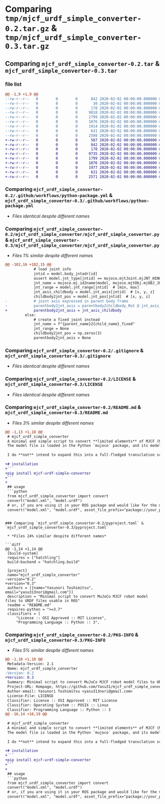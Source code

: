 # Comparing `tmp/mjcf_urdf_simple_converter-0.2.tar.gz` & `tmp/mjcf_urdf_simple_converter-0.3.tar.gz`

## Comparing `mjcf_urdf_simple_converter-0.2.tar` & `mjcf_urdf_simple_converter-0.3.tar`

### file list

```diff
@@ -1,9 +1,9 @@
--rw-r--r--   0        0        0      842 2020-02-02 00:00:00.000000 mjcf_urdf_simple_converter-0.2/.github/workflows/python-package.yml
--rw-r--r--   0        0        0       30 2020-02-02 00:00:00.000000 mjcf_urdf_simple_converter-0.2/.vscode/settings.json
--rw-r--r--   0        0        0      178 2020-02-02 00:00:00.000000 mjcf_urdf_simple_converter-0.2/mjcf_urdf_simple_converter/__init__.py
--rw-r--r--   0        0        0     9818 2020-02-02 00:00:00.000000 mjcf_urdf_simple_converter-0.2/mjcf_urdf_simple_converter/mjcf_urdf_simple_converter.py
--rw-r--r--   0        0        0     1799 2020-02-02 00:00:00.000000 mjcf_urdf_simple_converter-0.2/.gitignore
--rw-r--r--   0        0        0     1076 2020-02-02 00:00:00.000000 mjcf_urdf_simple_converter-0.2/LICENSE
--rw-r--r--   0        0        0     1914 2020-02-02 00:00:00.000000 mjcf_urdf_simple_converter-0.2/README.md
--rw-r--r--   0        0        0      631 2020-02-02 00:00:00.000000 mjcf_urdf_simple_converter-0.2/pyproject.toml
--rw-r--r--   0        0        0     2508 2020-02-02 00:00:00.000000 mjcf_urdf_simple_converter-0.2/PKG-INFO
+-rw-r--r--   0        0        0      587 2020-02-02 00:00:00.000000 mjcf_urdf_simple_converter-0.3/requirements.txt
+-rw-r--r--   0        0        0      842 2020-02-02 00:00:00.000000 mjcf_urdf_simple_converter-0.3/.github/workflows/python-package.yml
+-rw-r--r--   0        0        0      178 2020-02-02 00:00:00.000000 mjcf_urdf_simple_converter-0.3/mjcf_urdf_simple_converter/__init__.py
+-rw-r--r--   0        0        0     9735 2020-02-02 00:00:00.000000 mjcf_urdf_simple_converter-0.3/mjcf_urdf_simple_converter/mjcf_urdf_simple_converter.py
+-rw-r--r--   0        0        0     1799 2020-02-02 00:00:00.000000 mjcf_urdf_simple_converter-0.3/.gitignore
+-rw-r--r--   0        0        0     1076 2020-02-02 00:00:00.000000 mjcf_urdf_simple_converter-0.3/LICENSE
+-rw-r--r--   0        0        0     1977 2020-02-02 00:00:00.000000 mjcf_urdf_simple_converter-0.3/README.md
+-rw-r--r--   0        0        0      631 2020-02-02 00:00:00.000000 mjcf_urdf_simple_converter-0.3/pyproject.toml
+-rw-r--r--   0        0        0     2571 2020-02-02 00:00:00.000000 mjcf_urdf_simple_converter-0.3/PKG-INFO
```

### Comparing `mjcf_urdf_simple_converter-0.2/.github/workflows/python-package.yml` & `mjcf_urdf_simple_converter-0.3/.github/workflows/python-package.yml`

 * *Files identical despite different names*

### Comparing `mjcf_urdf_simple_converter-0.2/mjcf_urdf_simple_converter/mjcf_urdf_simple_converter.py` & `mjcf_urdf_simple_converter-0.3/mjcf_urdf_simple_converter/mjcf_urdf_simple_converter.py`

 * *Files 1% similar despite different names*

```diff
@@ -102,16 +102,15 @@
             # load joint info
             jntid = model.body_jntadr[id]
             assert model.jnt_type[jntid] == mujoco.mjtJoint.mjJNT_HINGE, "only hinge joints supported"
             jnt_name = mujoco.mj_id2name(model, mujoco.mjtObj.mjOBJ_JOINT, jntid)
             jnt_range = model.jnt_range[jntid]  # [min, max]
             jnt_axis_childbody = model.jnt_axis[jntid]  # [x, y, z]
             childbody2jnt_pos = model.jnt_pos[jntid]  # [x, y, z]
-            # joint axis expressed in parent body frame
-            parentbody2jnt_axis = parentbody2childbody_Rot @ jnt_axis_childbody
+            parentbody2jnt_axis = jnt_axis_childbody
         else:
             # create a fixed joint instead
             jnt_name = f"{parent_name}2{child_name}_fixed"
             jnt_range = None
             childbody2jnt_pos = np.zeros(3)
             parentbody2jnt_axis = None
```

### Comparing `mjcf_urdf_simple_converter-0.2/.gitignore` & `mjcf_urdf_simple_converter-0.3/.gitignore`

 * *Files identical despite different names*

### Comparing `mjcf_urdf_simple_converter-0.2/LICENSE` & `mjcf_urdf_simple_converter-0.3/LICENSE`

 * *Files identical despite different names*

### Comparing `mjcf_urdf_simple_converter-0.2/README.md` & `mjcf_urdf_simple_converter-0.3/README.md`

 * *Files 3% similar despite different names*

```diff
@@ -1,13 +1,18 @@
 # mjcf_urdf_simple_converter
 A minimal and simple script to convert **limited elements** of MJCF (MuJoCo modeling format) robot model files to URDF. Developed from a need to visualize MJCF robots in ROS environments like Rviz, it only converts a limited subset of the robot model elements to URDF.
 The model file is loaded in the Python `mujoco` package, and its model elements are parsed using the library and then output according to the URDF XML format.
 
 I do **not** intend to expand this into a full-fledged transclation script from MJCF to URDF.
 
+# installation
+```
+pip install mjcf-urdf-simple-converter
+```
+
 ## usage
 ```python
 from mjcf_urdf_simple_converter import convert
 convert("model.xml", "model.urdf")
 # or, if you are using it in your ROS package and would like for the mesh directories to be resolved correctly, set meshfile_prefix, for example:
 convert("model.xml", "model.urdf", asset_file_prefix="package://your_package_name/model/")
 ```
```

### Comparing `mjcf_urdf_simple_converter-0.2/pyproject.toml` & `mjcf_urdf_simple_converter-0.3/pyproject.toml`

 * *Files 24% similar despite different names*

```diff
@@ -1,14 +1,14 @@
 [build-system]
 requires = ["hatchling"]
 build-backend = "hatchling.build"
 
 [project]
 name="mjcf_urdf_simple_converter"
-version="0.2"
+version="0.3"
 authors = [{name="Yasunori Toshimitsu", email="yasu313nori@gmail.com"}]
 description = "Minimal script to convert MuJoCo MJCF robot model files to URDF files usable in ROS"
 readme = "README.md"
 requires-python = ">=3.7"
 classifiers = [
     "License :: OSI Approved :: MIT License",
     "Programming Language :: Python :: 3",
```

### Comparing `mjcf_urdf_simple_converter-0.2/PKG-INFO` & `mjcf_urdf_simple_converter-0.3/PKG-INFO`

 * *Files 5% similar despite different names*

```diff
@@ -1,10 +1,10 @@
 Metadata-Version: 2.1
 Name: mjcf_urdf_simple_converter
-Version: 0.2
+Version: 0.3
 Summary: Minimal script to convert MuJoCo MJCF robot model files to URDF files usable in ROS
 Project-URL: Hompage, https://github.com/Yasu31/mjcf_urdf_simple_converter
 Author-email: Yasunori Toshimitsu <yasu313nori@gmail.com>
 License-File: LICENSE
 Classifier: License :: OSI Approved :: MIT License
 Classifier: Operating System :: POSIX :: Linux
 Classifier: Programming Language :: Python :: 3
@@ -16,14 +16,19 @@
 
 # mjcf_urdf_simple_converter
 A minimal and simple script to convert **limited elements** of MJCF (MuJoCo modeling format) robot model files to URDF. Developed from a need to visualize MJCF robots in ROS environments like Rviz, it only converts a limited subset of the robot model elements to URDF.
 The model file is loaded in the Python `mujoco` package, and its model elements are parsed using the library and then output according to the URDF XML format.
 
 I do **not** intend to expand this into a full-fledged transclation script from MJCF to URDF.
 
+# installation
+```
+pip install mjcf-urdf-simple-converter
+```
+
 ## usage
 ```python
 from mjcf_urdf_simple_converter import convert
 convert("model.xml", "model.urdf")
 # or, if you are using it in your ROS package and would like for the mesh directories to be resolved correctly, set meshfile_prefix, for example:
 convert("model.xml", "model.urdf", asset_file_prefix="package://your_package_name/model/")
 ```
```

